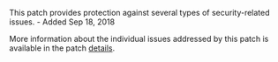 This patch provides protection against several types of security-related issues. - Added Sep 18, 2018

More information about the individual issues addressed by this patch is available in the patch [details](https://magento.com/security/patches/supee-10888).
